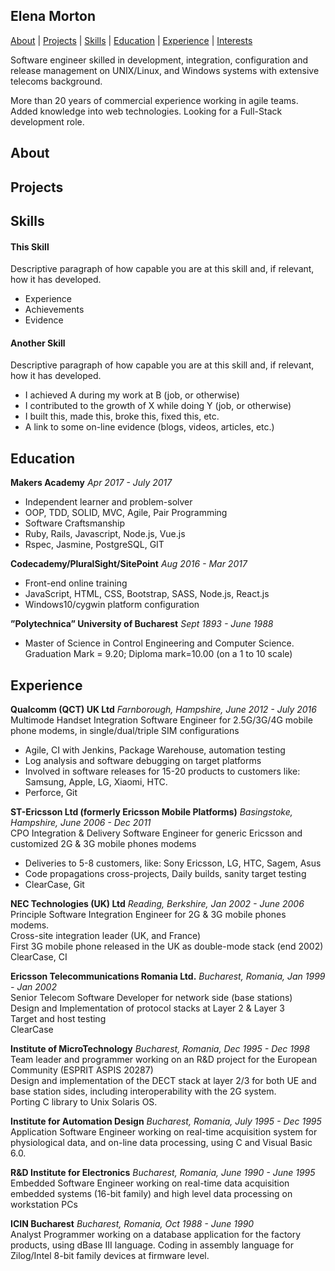 ## Elena Morton

[About](#about) | [Projects](#projects) | [Skills](#skills) | [Education](#education) | [Experience](#experience) | [Interests](#interests)

Software engineer skilled in development, integration, configuration and release management on UNIX/Linux, and Windows systems with extensive telecoms background.

More than 20 years of commercial experience working in agile teams. Added knowledge into web technologies. Looking for a Full-Stack development role.

## About


## Projects


## Skills

#### This Skill

Descriptive paragraph of how capable you are at this skill and, if relevant, how it has developed.

- Experience
- Achievements
- Evidence

#### Another Skill

Descriptive paragraph of how capable you are at this skill and, if relevant, how it has developed.

- I achieved A during my work at B (job, or otherwise)
- I contributed to the growth of X while doing Y (job, or otherwise)
- I built this, made this, broke this, fixed this, etc.
- A link to some on-line evidence (blogs, videos, articles, etc.)

## Education

**Makers Academy** *Apr 2017 - July 2017*
- Independent learner and problem-solver
- OOP, TDD, SOLID, MVC, Agile, Pair Programming
- Software Craftsmanship
- Ruby, Rails, Javascript, Node.js, Vue.js
- Rspec, Jasmine, PostgreSQL, GIT

**Codecademy/PluralSight/SitePoint** *Aug 2016 - Mar 2017*
- Front-end online training
- JavaScript, HTML, CSS, Bootstrap, SASS, Node.js, React.js
- Windows10/cygwin platform configuration

**”Polytechnica” University of Bucharest** *Sept 1893 - June 1988*
- Master of Science in Control Engineering and Computer Science. Graduation Mark = 9.20; Diploma mark=10.00 (on a 1 to 10 scale)

## Experience

**Qualcomm (QCT) UK Ltd** *Farnborough, Hampshire, June 2012 - July 2016*      
Multimode Handset Integration Software Engineer for 2.5G/3G/4G mobile phone modems, in single/dual/triple SIM configurations
- Agile, CI with Jenkins, Package Warehouse, automation testing
- Log analysis and software debugging on target platforms
- Involved in software releases for 15-20 products to customers like: Samsung, Apple, LG, Xiaomi, HTC.
- Perforce, Git

**ST-Ericsson Ltd (formerly Ericsson Mobile Platforms)** *Basingstoke, Hampshire, June 2006 - Dec 2011*     
CPO Integration & Delivery Software Engineer for generic Ericsson and customized 2G & 3G mobile phones modems
- Deliveries to 5-8 customers, like: Sony Ericsson, LG, HTC, Sagem, Asus
- Code propagations cross-projects, Daily builds, sanity target testing
- ClearCase, Git

**NEC Technologies (UK) Ltd** *Reading, Berkshire, Jan 2002 - June 2006*  
Principle Software Integration Engineer for 2G & 3G mobile phones modems.  
Cross-site integration leader (UK, and France)  
First 3G mobile phone released in the UK as double-mode stack (end 2002)  
ClearCase, CI

**Ericsson Telecommunications Romania Ltd.** *Bucharest, Romania, Jan 1999 - Jan 2002*  
Senior Telecom Software Developer for network side (base stations)  
Design and Implementation of protocol stacks at Layer 2 & Layer 3  
Target and host testing  
ClearCase

**Institute of MicroTechnology** *Bucharest, Romania, Dec 1995 - Dec 1998*  
Team leader and programmer working on an R&D project for the European Community (ESPRIT ASPIS 20287)  
Design and implementation of the DECT stack at layer 2/3 for both UE and base station sides, including interoperability with the 2G system.  
Porting C library to Unix Solaris OS.

**Institute for Automation Design** *Bucharest, Romania, July 1995 - Dec 1995*  
Application Software Engineer working on real-time acquisition system for physiological data, and on-line data processing, using C and Visual Basic 6.0.

**R&D Institute for Electronics** *Bucharest, Romania, June 1990 - June 1995*  
Embedded Software Engineer working on real-time data acquisition embedded systems (16-bit family) and high level data processing on workstation PCs

**ICIN Bucharest** *Bucharest, Romania, Oct 1988 - June 1990*  
Analyst Programmer working on a database application for the factory products, using dBase III language. Coding in assembly language for Zilog/Intel 8-bit family devices at firmware level.
